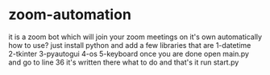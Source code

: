 # zoom-automation
it is a zoom bot which will join your zoom meetings on it's own automatically
how to use?
just install python and add a few libraries 
that are
1-datetime  
2-tkinter
3-pyautogui
4-os
5-keyboard
once you are done 
open main.py and go to line 36 it's written there what to do
and that's it 
run start.py
